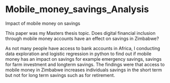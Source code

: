 # Mobile_money_savings_Analysis
Impact of mobile money on savings

This paper was my Masters thesis topic. Does digital financial inclusion through mobile money accounts have an effect on savings in Zimbabwe?

As not many people have access to bank accounts in Africa, I conducting data exploration and logistic regression in python to find out if mobile money has an impact on savings for example emergency savings, savings for farm investment and longterm savings. The findings were that access to mobile money in Zimbabwe increases individuals savings in the short term but not for long term savings such as for retirement.
